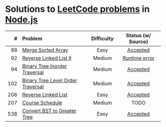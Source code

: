 # Solutions to [LeetCode problems](https://leetcode.com/problemset/all/) in [Node.js](https://nodejs.org)

| #    | Problem  |  Difficulty  |  Status (w/ Source) |
|-----:|:---------|:------------:|:-------------------:|
| 88   | [Merge Sorted Array](https://leetcode.com/problems/merge-sorted-array/description/) | Easy | [Accepted](https://github.com/aa8y/leetcode/blob/master/node/src/main/mergeSortedArray.js) |
| 92   | [Reverse Linked List II](https://leetcode.com/problems/reverse-linked-list-ii/description/) | Medium | [Runtime error](https://github.com/aa8y/leetcode/blob/master/node/src/main/reverseLinkedList2.js) |
| 94   | [Binary Tree Inorder Traversal](https://leetcode.com/problems/binary-tree-inorder-traversal/description/) | Medium | [Accepted](https://github.com/aa8y/leetcode/blob/master/node/src/main/binaryTreeInOrderTraversal.js) |
| 102  | [Binary Tree Level Order Traversal](https://leetcode.com/problems/binary-tree-level-order-traversal/description/) | Medium | [Accepted](https://github.com/aa8y/leetcode/blob/master/node/src/main/binaryTreeLevelOrderTraversal.js) |
| 206  | [Reverse Linked List](https://leetcode.com/problems/reverse-linked-list/description/) | Easy | [Accepted](https://github.com/aa8y/leetcode/blob/master/node/src/main/reverseLinkedList.js) |
| 207  | [Course Schedule](https://leetcode.com/problems/course-schedule/) | Medium | TODO |
| 538  | [Convert BST to Greater Tree](https://leetcode.com/problems/convert-bst-to-greater-tree/description/) | Easy | [Accepted](https://github.com/aa8y/leetcode/blob/master/node/src/main/bstToGreaterTree.js) |
